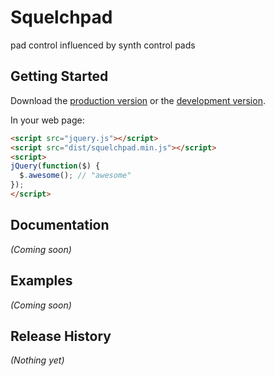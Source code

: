 # Squelchpad

pad control influenced by synth control pads

## Getting Started

Download the [production version][min] or the [development version][max].

[min]: https://raw.github.com/neilh23/squelchpad/master/dist/jquery.squelchpad.min.js
[max]: https://raw.github.com/neilh23/squelchpad/master/dist/jquery.squelchpad.js

In your web page:

```html
<script src="jquery.js"></script>
<script src="dist/squelchpad.min.js"></script>
<script>
jQuery(function($) {
  $.awesome(); // "awesome"
});
</script>
```

## Documentation
_(Coming soon)_

## Examples
_(Coming soon)_

## Release History
_(Nothing yet)_
